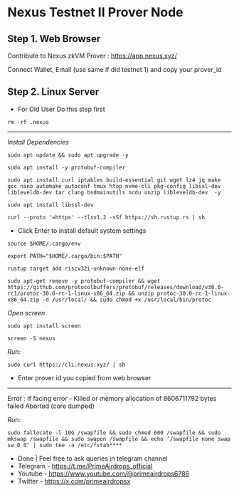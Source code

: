 # Nexus Testnet II Prover Node 

## Step 1. Web Browser
Contribute to Nexus zkVM Prover : https://app.nexus.xyz/

Connect Wallet, Email (use same if did testnet 1) and copy your prover_id

## Step 2. Linux Server
- For Old User Do this step first
```console
rm -rf .nexus
```

---
*Install Dependencies*
```console
sudo apt update && sudo apt upgrade -y
```
```console
sudo apt install -y protobuf-compiler
```
```console
sudo apt install curl iptables build-essential git wget lz4 jq make gcc nano automake autoconf tmux htop nvme-cli pkg-config libssl-dev libleveldb-dev tar clang bsdmainutils ncdu unzip libleveldb-dev  -y
```
```console
sudo apt install libssl-dev
```
```console
curl --proto '=https' --tlsv1.2 -sSf https://sh.rustup.rs | sh
```
- Click Enter to install default system settings
```console
source $HOME/.cargo/env
```
```console
export PATH="$HOME/.cargo/bin:$PATH"
```
```console
rustup target add riscv32i-unknown-none-elf
```
```console
sudo apt-get remove -y protobuf-compiler && wget https://github.com/protocolbuffers/protobuf/releases/download/v30.0-rc1/protoc-30.0-rc-1-linux-x86_64.zip && unzip protoc-30.0-rc-1-linux-x86_64.zip -d /usr/local/ && sudo chmod +x /usr/local/bin/protoc
```


*Open screen*
```console
sudo apt install screen
```
```console
screen -S nexus
```

*Run:*
```console
sudo curl https://cli.nexus.xyz/ | sh
```
- Enter prover id you copied from web browser
---

Error :
If facing error - Killed or memory allocation of 8606711792 bytes failed Aborted (core dumped)

*Run:*
```console
sudo fallocate -l 10G /swapfile && sudo chmod 600 /swapfile && sudo mkswap /swapfile && sudo swapon /swapfile && echo ‘/swapfile none swap sw 0 0’ | sudo tee -a /etc/fstab****
```
- Done | Feel free to ask queries in telegram channel
- Telegram - https://t.me/PrimeAirdrops_official
- Youtube - https://www.youtube.com/@primeairdrops6786
- Twitter - https://x.com/primeairdropsx
